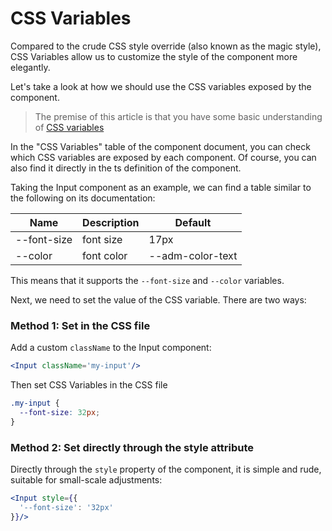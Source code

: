 # CSS Variables

Compared to the crude CSS style override (also known as the magic style), CSS Variables allow us to customize the style of the component more elegantly.

Let's take a look at how we should use the CSS variables exposed by the component.

> The premise of this article is that you have some basic understanding of [CSS variables](https://developer.mozilla.org/zh-CN/docs/Web/CSS/Using_CSS_custom_properties)

In the "CSS Variables" table of the component document, you can check which CSS variables are exposed by each component. Of course, you can also find it directly in the ts definition of the component.

Taking the Input component as an example, we can find a table similar to the following on its documentation:

| Name        | Description | Default          |
| ----------- | ----------- | ---------------- |
| --font-size | font size   | 17px             |
| --color     | font color  | --adm-color-text |

This means that it supports the `--font-size` and `--color` variables.

Next, we need to set the value of the CSS variable. There are two ways:

### Method 1: Set in the CSS file

Add a custom `className` to the Input component:

```jsx
<Input className='my-input'/>
```

Then set CSS Variables in the CSS file

```css
.my-input {
  --font-size: 32px;
}
```

### Method 2: Set directly through the style attribute

Directly through the `style` property of the component, it is simple and rude, suitable for small-scale adjustments:

```jsx
<Input style={{
  '--font-size': '32px'
}}/>
```
